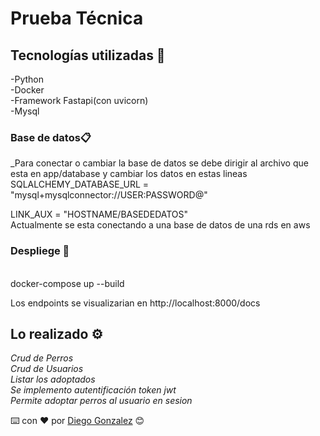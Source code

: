 # Prueba Técnica


## Tecnologías utilizadas 🚀

-Python<br>
-Docker<br>
-Framework Fastapi(con uvicorn)<br>
-Mysql<br>




### Base de datos📋

_Para conectar o cambiar la base de datos  se debe dirigir al archivo que esta en
app/database y cambiar los datos en estas lineas<br>
SQLALCHEMY_DATABASE_URL = "mysql+mysqlconnector://USER:PASSWORD@"

LINK_AUX = "HOSTNAME/BASEDEDATOS"<br>
Actualmente se esta conectando a una base de datos de una rds en aws<br>

### Despliege 🔧
<br>
docker-compose up --build 

Los endpoints se visualizarian en http://localhost:8000/docs


## Lo realizado ⚙️

_Crud de Perros_<br>
_Crud de Usuarios_<br>
_Listar los adoptados_<br>
_Se implemento autentificación token jwt_<br>
_Permite adoptar perros al usuario en sesion_<br>

⌨️ con ❤️ por [Diego Gonzalez](https://www.linkedin.com/in/diegogonzalez97/) 😊
